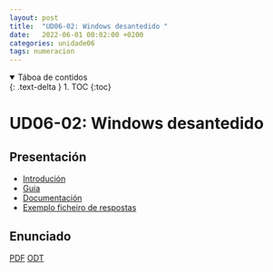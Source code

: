 ```yaml
---
layout: post
title:  "UD06-02: Windows desantedido "
date:   2022-06-01 00:02:00 +0200
categories: unidade06
tags: numeracion 
---
```


<details open markdown="block">
  <summary>
    Táboa de contidos
  </summary>
  {: .text-delta }
1. TOC
{:toc}
</details>

# UD06-02: Windows desantedido

## Presentación 

 * [Introdución]({{site.baseurl}}/unidade06/02-win10-instalacion-desatedida/00_Intro.pdf) 
 * [Guia]({{site.baseurl}}/unidade06/02-win10-instalacion-desatedida/01_guia.pdf) 
 * [Documentación]({{site.baseurl}}/unidade06/02-win10-instalacion-desatedida/windows-hardware-customize-desktop-unattend.pdf)
 * [Exemplo ficheiro de respostas]({{site.baseurl}}/unidade06/02-win10-instalacion-desatedida/ficheiro-respostas/xx-exemplo/autounattend.xml)
  
## Enunciado 
[PDF]({{site.baseurl}}/unidade06/01-vagrant/01-ppt/presentacion.html)
[ODT]({{site.baseurl}}unidade01/t01.odt)

